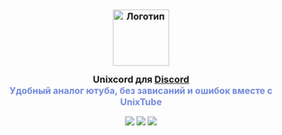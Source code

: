 <h3 align="center">
	<img src="https://github.com/l033er/unixcord/blob/main/unixcord.png" width="100" alt="Логотип"/><br/>
	<img src="https://raw.githubusercontent.com/catppuccin/catppuccin/main/assets/misc/transparent.png" height="30" width="0px"/>
	Unixcord для <a href="https://discord.com/">Discord</a>
	<img src="https://raw.githubusercontent.com/catppuccin/catppuccin/main/assets/misc/transparent.png" height="30" width="0px"/>
	<br/>
	<span style="font-size: 16px; color: #7289DA;"> Удобный аналог ютуба, без зависаний и ошибок вместе с UnixTube</span>
</h3>

<p align="center">
    <a href="https://github.com/l033er/UnixTube/stargazers"><img src="https://img.shields.io/github/stars/l033er/UnixTube?colorA=363a4f&colorB=b7bdf8&style=for-the-badge"></a>
    <a href="https://github.com/l033er/UnixTube/issues"><img src="https://img.shields.io/github/issues/l033er/UnixTube?colorA=363a4f&colorB=f5a97f&style=for-the-badge"></a>
    <a href="https://github.com/l033er/UnixTube/contributors"><img src="https://img.shields.io/github/contributors/l033er/UnixTube?colorA=363a4f&colorB=a6da95&style=for-the-badge"></a>
</p>

&nbsp;
</p>
